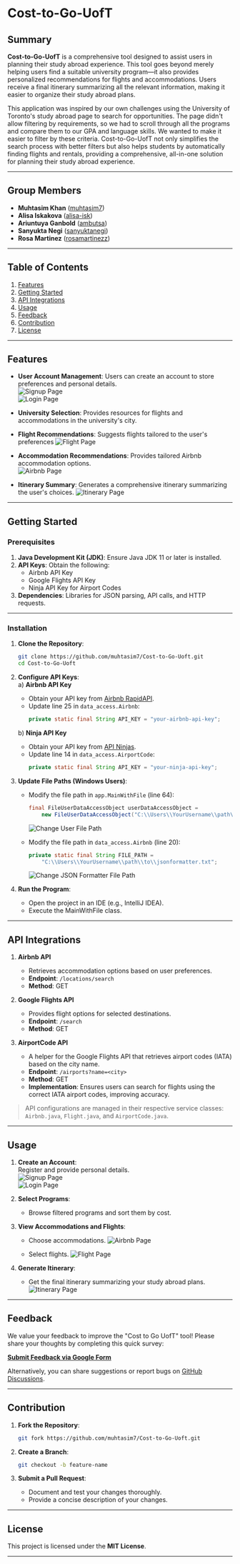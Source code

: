 # **Cost-to-Go-UofT**

## **Summary**

**Cost-to-Go-UofT** is a comprehensive tool designed to assist users in planning their study abroad experience. This tool goes beyond merely helping users find a suitable university program—it also provides personalized recommendations for flights and accommodations. Users receive a final itinerary summarizing all the relevant information, making it easier to organize their study abroad plans.

This application was inspired by our own challenges using the University of Toronto's study abroad page to search for opportunities. The page didn't allow filtering by requirements, so we had to scroll through all the programs and compare them to our GPA and language skills. We wanted to make it easier to filter by these criteria. Cost-to-Go-UofT not only simplifies the search process with better filters but also helps students by automatically finding flights and rentals, providing a comprehensive, all-in-one solution for planning their study abroad experience.

---

## **Group Members**

- **Muhtasim Khan** ([muhtasim7](https://github.com/muhtasim7))
- **Alisa Iskakova** ([alisa-isk](https://github.com/alisa-isk))
- **Ariuntuya Ganbold** ([ambutsa](https://github.com/ambutsa))
- **Sanyukta Negi** ([sanyuktanegi](https://github.com/sanyuktanegi))
- **Rosa Martinez** ([rosamartinezz](https://github.com/rosamartinezz))

---

## **Table of Contents**

1. [Features](#features)
2. [Getting Started](#getting-started)
3. [API Integrations](#api-integrations)
4. [Usage](#usage)
5. [Feedback](#feedback)
6. [Contribution](#contribution)
7. [License](#license)

---

## **Features**

- **User Account Management**: Users can create an account to store preferences and personal details.  
  ![Signup Page](docs/images/signup_page.png)  
  ![Login Page](docs/images/login_page.png)

- **University Selection**: Provides resources for flights and accommodations in the university's city.

- **Flight Recommendations**: Suggests flights tailored to the user's preferences 
   ![Flight Page](docs/images/flightoptions.png)

- **Accommodation Recommendations**: Provides tailored Airbnb accommodation options.  
  ![Airbnb Page](docs/images/airbnb_page.png)

- **Itinerary Summary**: Generates a comprehensive itinerary summarizing the user's choices.
   ![Itinerary Page](docs/images/itineraryview.png)
---

## **Getting Started**

### **Prerequisites**

1. **Java Development Kit (JDK)**: Ensure Java JDK 11 or later is installed.
2. **API Keys**: Obtain the following:
    - Airbnb API Key
    - Google Flights API Key
    - Ninja API Key for Airport Codes
3. **Dependencies**: Libraries for JSON parsing, API calls, and HTTP requests.

---

### **Installation**

1. **Clone the Repository**:
   ```bash
   git clone https://github.com/muhtasim7/Cost-to-Go-Uoft.git
   cd Cost-to-Go-Uoft
   ```

2. **Configure API Keys**:  
   a) **Airbnb API Key**
    - Obtain your API key from [Airbnb RapidAPI](https://rapidapi.com/apiheya/api/airbnb45/playground/apiendpoint_72dde06c-ddca-43d4-b418-96ea9725c65a).
    - Update line 25 in `data_access.Airbnb`:
      ```java
      private static final String API_KEY = "your-airbnb-api-key";
      ```

   b) **Ninja API Key**
    - Obtain your API key from [API Ninjas](https://api-ninjas.com/profile).
    - Update line 14 in `data_access.AirportCode`:
      ```java
      private static final String API_KEY = "your-ninja-api-key";
      ```

3. **Update File Paths (Windows Users)**:
    - Modify the file path in `app.MainWithFile` (line 64):
      ```java
      final FileUserDataAccessObject userDataAccessObject = 
          new FileUserDataAccessObject("C:\\Users\\YourUsername\\path\\to\\users.csv");
      ```  
      ![Change User File Path](docs/images/Change_user_file.png)

    - Modify the file path in `data_access.Airbnb` (line 20):
      ```java
      private static final String FILE_PATH = 
          "C:\\Users\\YourUsername\\path\\to\\jsonformatter.txt";
      ```  
      ![Change JSON Formatter File Path](docs/images/Change_jasonformatter_filepath.png)

4. **Run the Program**:
    - Open the project in an IDE (e.g., IntelliJ IDEA).
    - Execute the MainWithFile class.

---

## **API Integrations**

1. **Airbnb API**
    - Retrieves accommodation options based on user preferences.
    - **Endpoint**: `/locations/search`
    - **Method**: GET

2. **Google Flights API**
    - Provides flight options for selected destinations.
    - **Endpoint**: `/search`
    - **Method**: GET

3. **AirportCode API**
    - A helper for the Google Flights API that retrieves airport codes (IATA) based on the city name.
    - **Endpoint**: `/airports?name=<city>`
    - **Method**: GET
    - **Implementation**: Ensures users can search for flights using the correct IATA airport codes, improving accuracy.

> API configurations are managed in their respective service classes: `Airbnb.java`, `Flight.java`, and `AirportCode.java`.

---

## **Usage**

1. **Create an Account**:  
   Register and provide personal details.  
   ![Signup Page](docs/images/signup_page.png)  
   ![Login Page](docs/images/login_page.png)

2. **Select Programs**:  
   - Browse filtered programs and sort them by cost.

3. **View Accommodations and Flights**:
    - Choose accommodations. 
      ![Airbnb Page](docs/images/airbnb_page.png)
   
    - Select flights.
      ![Flight Page](docs/images/flightoptions.png)

4. **Generate Itinerary**:  
   - Get the final itinerary summarizing your study abroad plans.
     ![Itinerary Page](docs/images/itineraryview.png)


---

## **Feedback**

We value your feedback to improve the "Cost to Go UofT" tool! Please share your thoughts by completing this quick survey:

[**Submit Feedback via Google Form**](https://docs.google.com/forms/d/e/1FAIpQLSfBQT9fWh2ThmqRl-7_cY-GtExRZ6i26OpZ8rm3esO8uuPirQ/viewform?embedded=true)

Alternatively, you can share suggestions or report bugs on [GitHub Discussions](https://github.com/muhtasim7/Cost-to-Go-Uoft/discussions/20).

---

## **Contribution**

1. **Fork the Repository**:
   ```bash
   git fork https://github.com/muhtasim7/Cost-to-Go-Uoft.git
   ```

2. **Create a Branch**:
   ```bash
   git checkout -b feature-name
   ```

3. **Submit a Pull Request**:
    - Document and test your changes thoroughly.
    - Provide a concise description of your changes.

---

## **License**

This project is licensed under the **MIT License**.

--- 